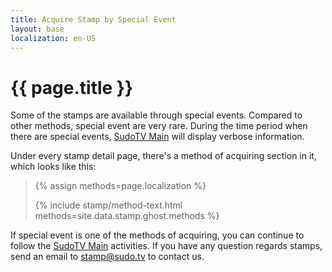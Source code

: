 ```yaml
---
title: Acquire Stamp by Special Event
layout: base
localization: en-US
---
```


# {{ page.title }}

Some of the stamps are available through special events. Compared to other methods, special event are very rare. During the time period when there are special events, [SudoTV Main](https://sudo.tv) will display verbose information.

Under every stamp detail page, there's a method of acquiring section in it, which looks like this:

<blockquote>
{% assign methods=page.localization %}

{% include stamp/method-text.html
    methods=site.data.stamp.ghost.methods
%}
</blockquote>

If special event is one of the methods of acquiring, you can continue to follow the [SudoTV Main](https://sudo.tv) activities. If you have any question regards stamps, send an email to [stamp@sudo.tv](mailto://stamp@sudo.tv) to contact us.
